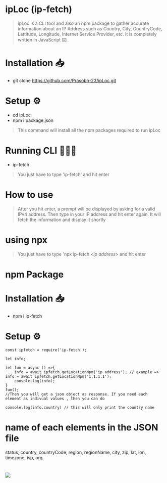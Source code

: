 # ipLoc (ip-fetch)

>ipLoc is a CLI tool and also an npm package to gather accurate information about an IP Address such as Country, City, CountryCode, Lattitude, Longitude, Internet Service Provider, etc.
It is completely written in JavaScript ⌨️.

# Installation 📥

* git clone https://github.com/Prasobh-23/ipLoc.git


# Setup ⚙️
* cd ipLoc
* npm i package.json 
>This command will install all the npm packages required to run ipLoc

# Running CLI 🏃🏼‍♂️

* ip-fetch
>You just have to type 'ip-fetch' and hit enter

# How to use

>After you hit enter, a prompt will be displayed by asking for a valid IPv4 address. Then type in your IP address and hit enter again. It will fetch the information and display it shortly

# using npx
>You just have to type 'npx ip-fetch *<ip address*> and hit enter


# npm Package

# Installation 📥

* npm i ip-fetch

# Setup ⚙️

```
const ipfetch = require('ip-fetch');

let info;

let fun = async () =>{
    info = await ipfetch.getLocationNpm('ip address'); // example => info = await ipfetch.getLocationNpm('1.1.1.1');
    console.log(info);
}
fun();
//Then you will get a json object as response. If you need each element as indivual values , then you can do

console.log(info.country) // this will only print the country name
```

# name of each elements in the JSON file

status, 
country, 
countryCode, 
region, 
regionName, 
city, 
zip, 
lat, 
lon, 
timezone, 
isp, 
org.

#
<a href="https://www.buymeacoffee.com/asynCoder"><img src="https://img.buymeacoffee.com/button-api/?text=Buy me a coffee&emoji=&slug=asynCoder&button_colour=FF5F5F&font_colour=ffffff&font_family=Cookie&outline_colour=000000&coffee_colour=FFDD00" /></a>
